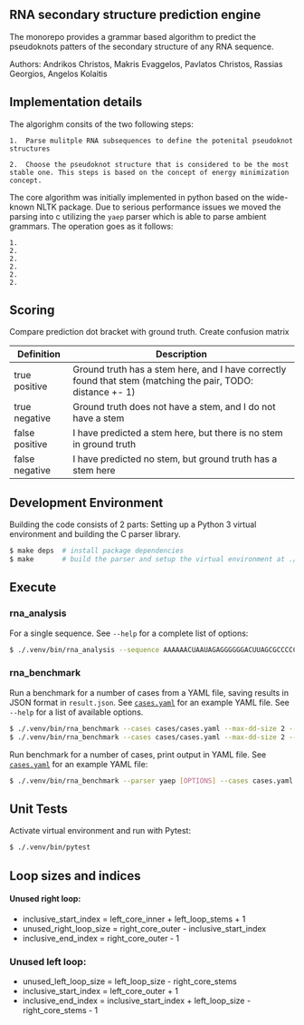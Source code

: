 RNA secondary structure prediction engine
-----------------------------------------

The monorepo provides a grammar based algorithm to  predict the   pseudoknots patters of the secondary structure of any RNA sequence.

Authors: Andrikos Christos, Makris Evaggelos, Pavlatos Christos, Rassias Georgios, Angelos Kolaitis

Implementation details
----------------------

The algorighm consits of the two following steps:

    1.  Parse mulitple RNA subsequences to define the potenital pseudoknot structures

    2.  Choose the pseudoknot structure that is considered to be the most stable one. This steps is based on the concept of energy minimization concept.


The core algorithm was initially implemented in python based on the wide-known NLTK package. Due to serious performance issues we moved the parsing into c utilizing the `yaep` parser which is able to parse ambient grammars. The operation goes as it follows:

    1.
    2.
    2.
    2.
    2.
    2.


## Scoring

Compare prediction dot bracket with ground truth. Create confusion matrix

| Definition     | Description                                                                                                 |
| -------------- | ----------------------------------------------------------------------------------------------------------- |
| true positive  | Ground truth has a stem here, and I have correctly found that stem (matching the pair, TODO: distance +- 1) |
| true negative  | Ground truth does not have a stem, and I do not have a stem                                                 |
| false positive | I have predicted a stem here, but there is no stem in ground truth                                          |
| false negative | I have predicted no stem, but ground truth has a stem here                                                  |

## Development Environment

Building the code consists of 2 parts: Setting up a Python 3 virtual environment and building the C parser library.

```bash
$ make deps  # install package dependencies
$ make       # build the parser and setup the virtual environment at ./.venv
```

## Execute

### rna_analysis

For a single sequence. See `--help` for a complete list of options:

```bash
$ ./.venv/bin/rna_analysis --sequence AAAAAACUAAUAGAGGGGGGACUUAGCGCCCCCCAAACCGUAACCCC
```

### rna_benchmark

Run a benchmark for a number of cases from a YAML file, saving results in JSON format in `result.json`. See [`cases.yaml`](./cases/cases.yaml) for an example YAML file. See `--help` for a list of available options.

```bash
$ ./.venv/bin/rna_benchmark --cases cases/cases.yaml --max-dd-size 2 --max-stem-allow-smaller 1 --allow-ug --prune-early --parser bruteforce > result.json
$ ./.venv/bin/rna_benchmark --cases cases/cases.yaml --max-dd-size 2 --max-stem-allow-smaller 1 --allow-ug --prune-early --parser yaep > result.json
```

Run benchmark for a number of cases, print output in YAML file. See [`cases.yaml`](./cases.yaml) for an example YAML file:

```bash
$ ./.venv/bin/rna_benchmark --parser yaep [OPTIONS] --cases cases.yaml > results.yaml
```

## Unit Tests

Activate virtual environment and run with Pytest:

```bash
$ ./.venv/bin/pytest
```

## Loop sizes and indices

#### Unused right loop:
- inclusive_start_index = left_core_inner + left_loop_stems + 1
- unused_right_loop_size = right_core_outer - inclusive_start_index
- inclusive_end_index = right_core_outer - 1

### Unused left loop:
- unused_left_loop_size = left_loop_size - right_core_stems
- inclusive_start_index = left_core_outer + 1
- inclusive_end_index = inclusive_start_index + left_loop_size - right_core_stems - 1
